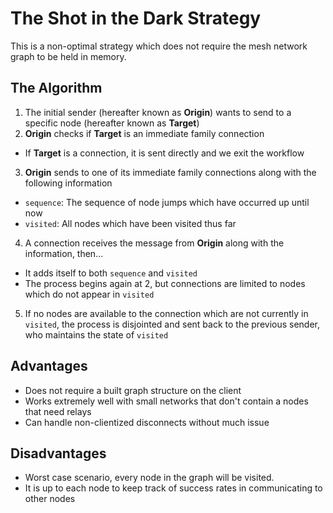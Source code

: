# The Shot in the Dark Strategy
This is a non-optimal strategy which does not require the mesh network graph to be held in memory.

## The Algorithm
1. The initial sender (hereafter known as **Origin**) wants to send to a specific node (hereafter known as **Target**)
2. **Origin** checks if **Target** is an immediate family connection
  * If **Target** is a connection, it is sent directly and we exit the workflow
3. **Origin** sends to one of its immediate family connections along with the following information
  * `sequence`: The sequence of node jumps which have occurred up until now
  * `visited`: All nodes which have been visited thus far
4. A connection receives the message from **Origin** along with the information, then...
  * It adds itself to both `sequence` and `visited`
  * The process begins again at 2, but connections are limited to nodes which do not appear in `visited`
5. If no nodes are available to the connection which are not currently in `visited`, the process is disjointed and sent back to the previous sender, who maintains the state of `visited`

## Advantages
* Does not require a built graph structure on the client
* Works extremely well with small networks that don't contain a nodes that need relays
* Can handle non-clientized disconnects without much issue

## Disadvantages
* Worst case scenario, every node in the graph will be visited. 
* It is up to each node to keep track of success rates in communicating to other nodes

